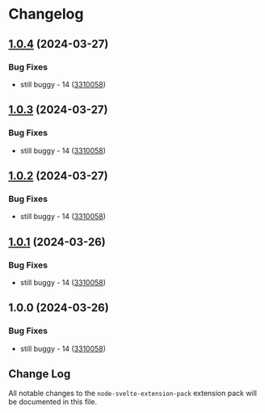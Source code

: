 # Changelog

## [1.0.4](https://github.com/ITMCdev/vscode-extensions/compare/node-svelte-extension-pack-v1.0.3...node-svelte-extension-pack-v1.0.4) (2024-03-27)


### Bug Fixes

* still buggy - 14 ([3310058](https://github.com/ITMCdev/vscode-extensions/commit/3310058b0fa82ef15cbcb983946897a2c09a98f6))

## [1.0.3](https://github.com/ITMCdev/vscode-extensions/compare/node-svelte-extension-pack-v1.0.2...node-svelte-extension-pack-v1.0.3) (2024-03-27)


### Bug Fixes

* still buggy - 14 ([3310058](https://github.com/ITMCdev/vscode-extensions/commit/3310058b0fa82ef15cbcb983946897a2c09a98f6))

## [1.0.2](https://github.com/ITMCdev/vscode-extensions/compare/node-svelte-extension-pack-v1.0.1...node-svelte-extension-pack-v1.0.2) (2024-03-27)


### Bug Fixes

* still buggy - 14 ([3310058](https://github.com/ITMCdev/vscode-extensions/commit/3310058b0fa82ef15cbcb983946897a2c09a98f6))

## [1.0.1](https://github.com/ITMCdev/vscode-extensions/compare/node-svelte-extension-pack-v1.0.0...node-svelte-extension-pack-v1.0.1) (2024-03-26)


### Bug Fixes

* still buggy - 14 ([3310058](https://github.com/ITMCdev/vscode-extensions/commit/3310058b0fa82ef15cbcb983946897a2c09a98f6))

## 1.0.0 (2024-03-26)


### Bug Fixes

* still buggy - 14 ([3310058](https://github.com/ITMCdev/vscode-extensions/commit/3310058b0fa82ef15cbcb983946897a2c09a98f6))

## Change Log
All notable changes to the `node-svelte-extension-pack` extension pack will be documented in this file.
